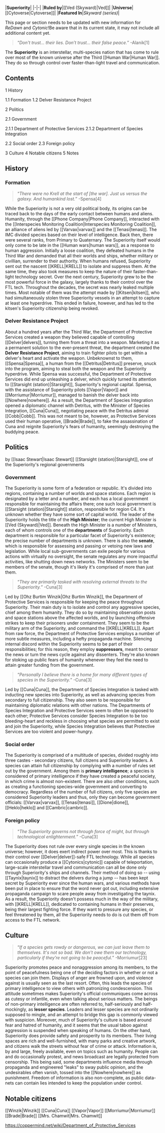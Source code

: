 |**Superiority**|
|-|-|
|**Ruled by**|[[Ved (Skyward)\|Ved]]|
|**Universe**|[[Cytoverse\|Cytoverse]]|
|**Featured In**|*Skyward (series)*|

This page or section needs to be updated with new information for *ReDawn* and *Cytonic*!Be aware that in its current state, it may not include all additional content yet.

>“*Don't trust… their lies. Don’t trust… their false peace.*”
\-Alanik[1]


The **Superiority** is an interstellar, multi-species nation that has come to rule over most of the known universe after the Third [[Human War\|Human War]]. They do so through control over faster-than-light travel and communication.

## Contents

1 History

1.1 Formation
1.2 Delver Resistance Project


2 Politics

2.1 Government

2.1.1 Department of Protective Services
2.1.2 Department of Species Integration


2.2 Social order
2.3 Foreign policy


3 Culture
4 Notable citizens
5 Notes


## History
### Formation
>“*There were no Krell at the start of [the war]. Just us versus the galaxy. And humankind lost.*”
\-Spensa[4]


While the Superiority is not a very old political body, its origins can be traced back to the days of the early contact between humans and aliens. Humanity, through the [[Phone Company\|Phone Company]], interacted with the [[Interspecies Monitoring Coalition\|Interspecies Monitoring Coalition]], an alliance of aliens led by [[Varvax\|varvax]] and the [[Tenasi\|tenasi]]. The IMC divided species based on their level of intelligence. Back then, there were several ranks, from Primary to Quaternary.
The Superiority itself would only come to be late in the [[Human wars\|human wars]], as a response to human aggression. Initially a loose coalition, they defeated humans in the Third War and demanded that all their worlds and ships, whether military or civillian, surrender to their authority. When humans refused, Superiority sent out the nascent [[KRELL\|KRELL]] to isolate and suppress them. At the same time, they also took measures to keep the nature of their faster-than-light technology secret.
Over the next century, Superiority grew to be the most powerful force in the galaxy, largely thanks to their control over the FTL tech. Throughout the decades, the secret was nearly leaked multiple times. Most notable of them was the attempt made by [[Kitsen\|kitsen]], who had simultaneously stolen three Superiority vessels in an attempt to capture at least one hyperdrive. This ended in failure, however, and has led to the kitsen's Superiority citizenship being revoked.

### Delver Resistance Project
About a hundred years after the Third War, the Department of Protective Services created a weapon they believed capable of controlling [[Delver\|delvers]], turning them from a threat into a weapon. Marketing it as a permanent solution to the ever-present threat, the department created the **Delver Resistance Project**, aiming to train fighter pilots to get within a delver's heart and activate the weapon. Unbeknownst to them, [[Spensa\|Spensa]], a human from the [[Detritus\|Detritus]] preserve, snuck into the program, aiming to steal both the weapon and the Superiority hyperdrive.
While Spensa was successful, the Department of Protective Services did end up unleashing a delver, which quickly turned its attention to [[Starsight (station)\|Starsight]], Superiority's regional capital. Spensa, with the assistance of Superiority pilots [[Vapor\|Vapor]] and [[Morriumur\|Morriumur]], managed to banish the delver back into [[Nowhere\|nowhere]]. As a result, the Department of Species Integration opened a diplomatic channel with Detritus, with the Minister of Species Integration, [[Cuna\|Cuna]], negotiating peace with the Detritus admiral [[Cobb\|Cobb]].
This was not meant to be, however, as Protective Services used their human operative, [[Brade\|Brade]], to fake the assassination of Cuna and reignite Superiority's fears of humanity, seemingly destroying the buddying peace.

## Politics
 by [[Isaac Stewart\|Isaac Stewart]] [[Starsight (station)\|Starsight]], one of the Superiority's regional governments
### Government
The Superiority is some form of a federation or republic. It's divided into regions, containing a number of worlds and space stations. Each region is designated by a letter and a number, and each has a local government responsible for maintaining the affairs there; one such local government is [[Starsight (station)\|Starsight]] station, responsible for region C4. It's unknown whether they have some sort of capital world.
The leader of the Superiority holds the title of the **High Minister**; the current High Minister is [[Ved (Skyward)\|Ved]]. Beneath the High Minister is a number of Ministers, each of whom controls one of the **departments** of Superiority. Each department is responsible for a particular facet of Superiority's existence; the precise number of departments is unknown. There is also the **senate**, which is responsible for assessing and passing or vetoing new laws and legislation. While local sub-governments can exile people for various actions with virtually no oversight, the senate regulates any more impactful activities, like shutting down news networks. The Ministers seem to be members of the senate, though it's likely it's comprised of more than just them.


>“*They are primarily tasked with resolving external threats to the Superiority.*”
\-Cuna[3]


Led by [[Ohz Burtim Winzik\|Ohz Burtim Winzik]], the Department of Protective Services is responsible for keeping the peace throughout Superiority. Their main duty is to isolate and control any aggressive species, chief among them humanity. They do so by maintaining observation posts and space stations above the affected worlds, and by launching offensive strikes to keep their prisoners under containment. They seem to be the military arm of the Superiority, and command the [[KRELL\|KRELL]].
Apart from raw force, the Department of Protective Services employs a number of more subtle measures, including a hefty propaganda machine. Silencing internal discord within the Superiority seems to be part of their responsibilities; for this reason, they employ **suppressors**, meant to censor the news or turn the news cycle against any dissenters. They're also known for stoking up public fears of humanity whenever they feel the need to attain greater funding from the government.


>“*Personally I believe there is a home for many different types of species in the Superiority.*”
\-Cuna[3]


Led by [[Cuna\|Cuna]], the Department of Species Integration is tasked with inducting new species into Superiority, as well as advancing species from secondary to full citizenship. They also seem to be responsible for maintaining diplomatic relations with other nations.
The Departments of Species Integration and Protective Services seem to often be opposed to each other; Protective Services consider Species Integration to be too bleeding-heart and reckless in choosing what species are permitted to exist and join the Superiority, while Species Integration believes that Protective Services are too violent and power-hungry.

### Social order
The Superiority is comprised of a multitude of species, divided roughly into three castes - secondary citizens, full citizens and Superiority leaders. A species can attain full citizenship by complying with a number of rules set out by the government. Among them is **primary intelligence**; a species is considered of primary intelligence if they have created a peaceful society, in which crime is almost non-existent. There are also other conditions, such as creating a functioning species-wide government and converting to democracy.
Regardless of the number of full citizens, only five species are considered Superiority leaders and thus, only they can become government officials: [[Varvax\|varvax]], [[Tenasi\|tenasi]], [[Dione\|dione]], [[Heklo\|heklo]] and [[Cambric\|cambric]].

### Foreign policy
>“*The Superiority governs not through force of might, but through technological enlightenment.*”
\-Cuna[3]


The Superiority does not rule over every single species in the known universe; however, it does exert indirect power over most. This is thanks to their control over [[Delver\|delver]]-safe FTL technology. While all species can occasionally produce a [[Cytonics\|cytonic]] capable of teleportation, large-scale interstellar travel and communication can all be done only through Superiority's ships and channels. Their method of doing so -- using [[Taynix\|taynix]] to distract the delvers during a jump -- has been kept secret by Superiority ever since the human wars, and various methods have been put in place to ensure that the word never got out, including extensive propaganda campaign to scare people away from investigating the taynix.
As a result, the Superiority doesn't possess much in the way of the military, with [[KRELL\|KRELL]], dedicated to containing humans in their preserves, being their largest fighting force. If they want to pressure any species, or feel threatened by them, all the Superiority needs to do is cut them off from access to the FTL network.

## Culture
>“*If a species gets rowdy or dangerous, we can just leave them to themselves. It's not so bad. We don’t owe them our technology, particularly if they’re not going to be peaceful.*”
\-Morriumur[23]


Superiority promotes peace and nonaggression among its members, to the point of peacefulness being one of the deciding factors in whether or not a species can join them. Displays of anger are frowned upon, and violence against is usually seen as the last resort. Often, this leads the species of primary intelligence to view others with patronizing condescension. This attitude sometimes makes Superiority's official communiques come across as cutesy or infantile, even when talking about serious matters.
The beings of non-primary intelligence are often referred to, half-seriously and half-mockingly, as **lesser species**. Leaders and lesser species are not ordinarily supposed to mingle, and an attempt to bridge this gap is commonly viewed with suspicion. Moreover, much of Superiority's culture is based around fear and hatred of humanity, and it seems that the usual taboo against aggression is suspended when speaking of humans.
On the other hand, Superiority does provide safety and prosperity to its members. Their living spaces are rich and well-furnished, with many parks and creative artwork, and citizens walk the streets without fear of crime or attack. Information is, by and large, freely available, even on topics such as humanity. People can and do occasionally protest, and news broadcast are legally protected from censorship. This being said, some departments influence media through propaganda and engineered "leaks" to sway public opinion, and the undesirables often vanish, tossed into the [[Nowhere\|nowhere]] as punishment. Freedom of information is also non-complete, as public data-nets can contain lies intended to keep the population under control.

## Notable citizens

[[Winzik\|Winzik]]
[[Cuna\|Cuna]]
[[Vapor\|Vapor]]
[[Morriumur\|Morriumur]]
[[Brade\|Brade]]
[[Mrs. Chamwit\|Mrs. Chamwit]]



https://coppermind.net/wiki/Department_of_Protective_Services